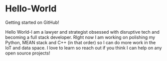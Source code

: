 # Hello-World
Getting started on GitHub!

Hello World-I am a lawyer and strategist obsessed with disruptive tech and becoming a full stack developer. RIght now I am working on polishing my Python, MEAN stack and C++ (in that order) so I can do more work in the IoT and data space. I love to learn so reach out if you think I can help on any open source projects!
